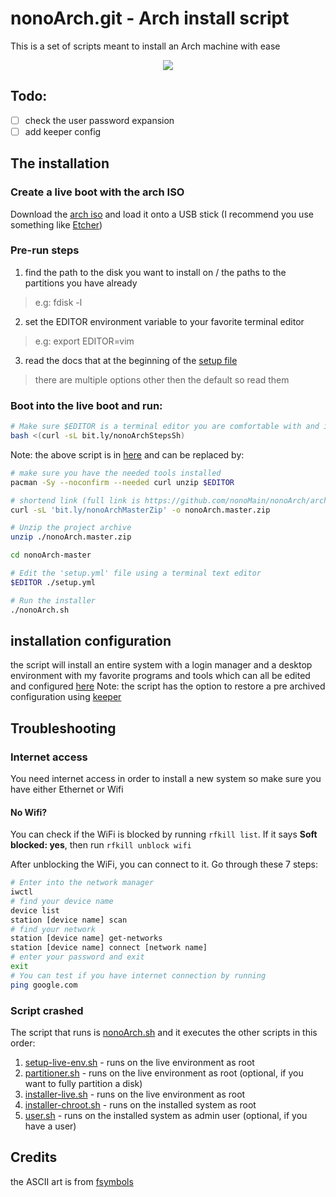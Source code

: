# nonoArch.git - Arch install script
This is a set of scripts meant to install an Arch machine with ease
<p align="center">
  <img src="https://img.shields.io/github/repo-size/nonomain/nonoArch?style=for-the-badge">
</p>

## Todo:
- [ ] check the user password expansion
- [ ] add keeper config

## The installation
### Create a live boot with the arch ISO
Download the [arch iso](https://archlinux.org/download/) and load it onto a USB stick (I recommend you use something like [Etcher](https://www.balena.io/etcher/))

### Pre-run steps
1. find the path to the disk you want to install on / the paths to the partitions you have already
> e.g: fdisk -l
2. set the EDITOR environment variable to your favorite terminal editor
> e.g: export EDITOR=vim
3. read the docs that at the beginning of the [setup file](./setup.yml)
> there are multiple options other then the default so read them

### Boot into the live boot and run:
```bash
# Make sure $EDITOR is a terminal editor you are comfortable with and is installed on the live boot
bash <(curl -sL bit.ly/nonoArchStepsSh)
```
Note: the above script is in [here](./.howto.sh)
and can be replaced by:
```bash
# make sure you have the needed tools installed
pacman -Sy --noconfirm --needed curl unzip $EDITOR

# shortend link (full link is https://github.com/nonoMain/nonoArch/archive/master.zip)
curl -sL 'bit.ly/nonoArchMasterZip' -o nonoArch.master.zip

# Unzip the project archive
unzip ./nonoArch.master.zip

cd nonoArch-master

# Edit the 'setup.yml' file using a terminal text editor
$EDITOR ./setup.yml

# Run the installer
./nonoArch.sh
```

## installation configuration
the script will install an entire system with a login manager and a desktop environment
with my favorite programs and tools which can all be edited and configured [here](./.toInstall/)
Note: the script has the option to restore a pre archived configuration
using [keeper](https://github.com/nonoMain/keeper)

## Troubleshooting
### Internet access
You need internet access in order to install a new system so make sure you have either Ethernet
or Wifi
#### No Wifi?

You can check if the WiFi is blocked by running `rfkill list`.
If it says **Soft blocked: yes**,
then run `rfkill unblock wifi`

After unblocking the WiFi, you can connect to it. Go through these 7 steps:

```bash
# Enter into the network manager
iwctl
# find your device name
device list
station [device name] scan
# find your network
station [device name] get-networks
station [device name] connect [network name]
# enter your password and exit
exit
# You can test if you have internet connection by running
ping google.com
```

### Script crashed
The script that runs is [nonoArch.sh](./nonoArch.sh) and it executes the other scripts in this order:
1. [setup-live-env.sh](./.scripts/setup-live-env.sh) - runs on the live environment as root
2. [partitioner.sh](./.scripts/partitioner.sh) - runs on the live environment as root (optional, if you want to fully partition a disk)
3. [installer-live.sh](./.scripts/installer-live.sh) - runs on the live environment as root
4. [installer-chroot.sh](./.scripts/installer-chroot.sh) - runs on the installed system as root
5. [user.sh](./.scripts/user.sh) - runs on the installed system as admin user (optional, if you have a user)

## Credits
the ASCII art is from [fsymbols](https://fsymbols.com/generators/carty/)
